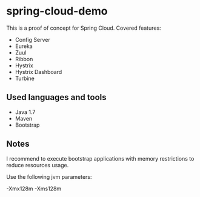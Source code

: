 # spring-cloud-demo

This is a proof of concept for Spring Cloud. Covered features:

- Config Server
- Eureka
- Zuul
- Ribbon
- Hystrix
- Hystrix Dashboard
- Turbine

## Used languages and tools

- Java 1.7
- Maven
- Bootstrap

## Notes

I recommend to execute bootstrap applications with memory restrictions to reduce resources usage.

Use the following jvm parameters:

-Xmx128m -Xms128m
